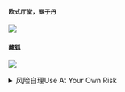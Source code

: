 #### `欧式厅堂，甄子丹`
![](https://pic3.zhimg.com/v2-807a2bf955648730ba7f8ef7e1886faa_r.jpg)

#### `藏狐`
![](https://pbs.twimg.com/profile_images/1112734472405815296/CHKKWPO7.png)

<details><summary>风险自理Use At Your Own Risk</summary>

### 朴素美女街拍 (第1页
http://j.17qq.com/article/ccrceaarx.html
![](http://pic.17qq.com/uploads/uhehahaaqx.jpeg)
</details>
